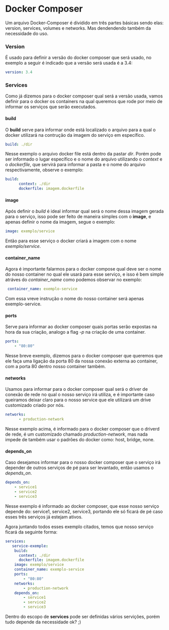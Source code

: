 # Docker Composer

Um arquivo Docker-Composer é dividido em três partes básicas sendo elas: version, services, volumes e networks. Mas dendendendo também da necessidade do uso.

### Version 

É usado para definir a versão do docker composer que será usado, no exemplo a seguir é indicado que a versão será usada é a 3.4:
```yml
version: 3.4
```

### Services

Como já dizemos para o docker composer qual será a versão usada, vamos definir para o docker os containers na qual queremos que rode por meio de informar os serviços que serão executados. 

#### build

O **build** serve para informar onde está localizado o arquivo para a qual o docker utilizará na contrução da imagem do serviço em específico.
```yml
build: ./dir
```
Nesse exemplo o arquivo docker file está dentro da pastar *dir*. Porém pode ser informado o lugar específico e o nome do arquivo utilizando o *context* e o *dockerfile*, que servirá para informar a pasta e o nome do arquivo respectivamente, observe o exemplo:
```yml
build:
      context: ./dir
      dockerfile: imagem.dockerfile
```

#### image

Após definir o *build* é ideal informar qual será o nome dessa imagem gerada para o serviço, isso pode ser feito de maneira simples com o **image**, e apenas definir o nome da imagem, segue o exemplo:
```yml
image: exemplo/service
```
Então para esse serviço o docker criará a imagem com o nome *exemplo/service*.

####  container_name

Agora é importante falarmos para o docker compose qual deve ser o nome do nosso container no qual ele usará para esse serviço, e isso é bem simple atráves do *container_name* como podemos observar no exemplo:
```yml
 container_name: exemplo-service
```
Com essa vreve instrução o nome do nosso container será apenas exemplo-service.

#### ports
Serve para informar ao docker composer quais portas serão expostas na hora da sua criação, analogo a flag *-p* na criação de uma container.
```yml
ports:
    - "80:80"
```
Nesse breve exemplo, dizemos para o docker composer que queremos que ele faça uma ligação da porta 80 da nossa conexão externa ao container, com a porta 80 dentro nosso container também.

#### networks
Usamos para informar para o docker composer qual será o driver de conexão de rede no qual o nosso serviço irá utiliza, e é importante caso queiramos deixar claro para o nosso service que ele utilizará um drive customizado criado por nós.
```yml
networks:
      - production-network
```
Nesse exemplo acima, é informado para o docker composer que o driverd de rede, é um customizado chamado *production-network*, mas nada impede de também usar o padrões do docker como: host, bridge, none.

#### depends_on
Caso desejamos informar para o nosso docker composer que o serviço irá depender de outros serviços de pé para ser levantado, então usamos o *depends_on*.
```yml
depends_on:
    - service1
    - service2
    - service3
```
Nesse exemplo é informado ao docker composer, que esse nosso serviço depende do: service1, service2, service3, portando ele só ficará de pé caso esses três serviços já estejam ativos.

Agora juntando todos esses exemplo citados, temos que nosso serviço ficará da seguinte forma:
```yml
services:
   service-exemple:
    build:
      context: ./dir
      dockerfile: imagem.dockerfile
    image: exemplo/service
    container_name: exemplo-service
    ports:
        - "80:80"
    networks:
        - production-network
    depends_on:
        - service1
        - service2
        - service3
```

Dentro do escopo de **services** pode ser definidas vários servições, porém tudo depende da necessidade ok? ;)